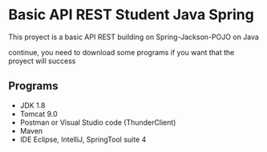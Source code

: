 # Basic API REST Student Java Spring
This proyect is a basic API REST building on Spring-Jackson-POJO on Java

continue, you need to download some programs if you want that the proyect will success

## Programs
* JDK 1.8
* Tomcat 9.0
* Postman or Visual Studio code (ThunderClient)
* Maven
* IDE Eclipse, IntelliJ, SpringTool suite 4